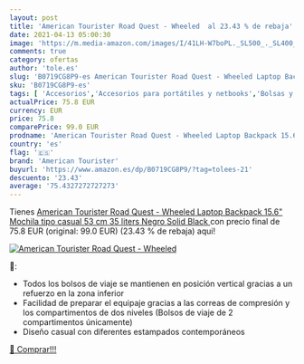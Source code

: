 ```yaml
---
layout: post
title: 'American Tourister Road Quest - Wheeled  al 23.43 % de rebaja'
date: 2021-04-13 05:00:30
image: 'https://m.media-amazon.com/images/I/41LH-W7boPL._SL500_._SL400_.jpg'
comments: true
category: ofertas
author: 'tole.es'
slug: 'B0719CG8P9-es American Tourister Road Quest - Wheeled Laptop Backpack...'
sku: 'B0719CG8P9-es'
tags: [ 'Accesorios','Accesorios para portátiles y netbooks','Bolsas y fundas para portátiles y netbooks','Informática','Mochilas para portátiles y netbooks','american tourister','backpack','mochila', ]
actualPrice: 75.8 EUR
currency: EUR
price: 75.8
comparePrice: 99.0 EUR
prodname: 'American Tourister Road Quest - Wheeled Laptop Backpack 15.6" Mochila tipo casual  53 cm  35 liters  Negro  Solid Black '
country: 'es'
flag: '🇪🇸'
brand: 'American Tourister'
buyurl: 'https://www.amazon.es/dp/B0719CG8P9/?tag=tolees-21'
descuento: '23.43'
average: '75.4327272727273'
---
```


Tienes [American Tourister Road Quest - Wheeled Laptop Backpack 15.6" Mochila tipo casual  53 cm  35 liters  Negro  Solid Black ](https://www.amazon.es/dp/B0719CG8P9/?tag=tolees-21) con precio final de  75.8 EUR (original: 99.0 EUR) (23.43 %  de rebaja) aqui!

[![American Tourister Road Quest - Wheeled ](https://m.media-amazon.com/images/I/41LH-W7boPL._SL500_._SL400_.jpg)](https://www.amazon.es/dp/B0719CG8P9/?tag=tolees-21)

🔎:

- Todos los bolsos de viaje se mantienen en posición vertical gracias a un refuerzo en la zona inferior
- Facilidad de preparar el equipaje gracias a las correas de compresión y los compartimentos de dos niveles (Bolsos de viaje de 2 compartimentos únicamente)
- Diseño casual con diferentes estampados contemporáneos

[🛒 Comprar!!!](https://www.amazon.es/dp/B0719CG8P9/?tag=tolees-21)
